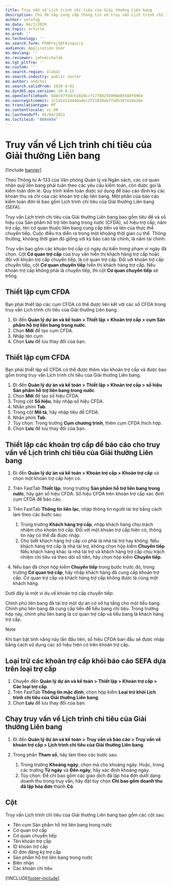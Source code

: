 ```yaml
---
title: Truy vấn về Lịch trình chi tiêu của Giải thưởng Liên bang
description: Chủ đề này cung cấp thông tin về truy vấn Lịch trình chi tiêu của Giải thưởng Liên bang.
author: velofog
ms.date: 04/2/2020
ms.topic: article
ms.prod: ''
ms.technology: ''
ms.search.form: PSNProjSEFAinquiry
audience: Application User
ms.devlang: ''
ms.reviewer: johnmichalak
ms.tgt_pltfrm: ''
ms.custom: ''
ms.search.region: Global
ms.search.industry: public sector
ms.author: andchoi
ms.search.validFrom: 2020-4-01
ms.dyn365.ops.version: 10.0.11
ms.openlocfilehash: b88c97f3dcb1020ccf17788256990485580f6964
ms.sourcegitcommit: 2c2a5a11d446adec2f21030ab77a053d7e2da28e
ms.translationtype: MT
ms.contentlocale: vi-VN
ms.lasthandoff: 05/04/2022
ms.locfileid: "8684484"
---
```

# <a name="schedule-of-expenditures-of-federal-awards-inquiry"></a>Truy vấn về Lịch trình chi tiêu của Giải thưởng Liên bang

[!include [banner](../includes/banner.md)]

Theo Thông tư A-133 của Văn phòng Quản lý và Ngân sách, các cơ quan nhận quỹ liên bang phải tuân theo các yêu cầu kiểm toán, còn được gọi là kiểm toán đơn lẻ. Quy trình kiểm toán được sử dụng để báo cáo định kỳ các khoản thu và chi của các khoản trợ cấp liên bang. Một phần của báo cáo kiểm toán đơn lẻ bao gồm Lịch trình chi tiêu của Giải thưởng Liên bang (SEFA).

Truy vấn Lịch trình chi tiêu của Giải thưởng Liên bang bao gồm tiêu đề và số hiệu của Sản phẩm hỗ trợ liên bang trong nước (CFDA), số hiệu trợ cấp, năm trợ cấp, tên cơ quan thuộc liên bang cung cấp tiền và tên của thực thể chuyển tiếp. Cuộc điều tra diễn ra trong một khoảng thời gian cụ thể. Thông thường, khoảng thời gian đó giống với kỳ báo cáo tài chính, là năm tài chính.

Truy vấn bao gồm các khoản trợ cấp có ngày dự kiến trong phạm vi ngày đã chọn. Cột **Cơ quan trợ cấp** của truy vấn hiển thị khách hàng trợ cấp hoặc đối với khoản trợ cấp chuyển tiếp, là cơ quan trợ cấp. Đối với khoản trợ cấp chuyển tiếp, cột **Cơ quan chuyển tiếp** hiển thị khách hàng trợ cấp. Nếu khoản trợ cấp không phải là chuyển tiếp, thì cột **Cơ quan chuyển tiếp** sẽ trống.

## <a name="set-up-the-cfda-clusters"></a>Thiết lập cụm CFDA

Bạn phải thiết lập các cụm CFDA có thể được liên kết với các số CFDA trong truy vấn Lịch trình chi tiêu của Giải thưởng Liên bang.

1. Đi đến **Quản lý dự án và kế toán \> Thiết lập \> Khoản trợ cấp \> cụm Sản phẩm hỗ trợ liên bang trong nước**.
2. Chọn **Mới** để tạo cụm CFDA.
3. Nhập tên cụm.
4. Chọn **Lưu** để lưu thay đổi của bạn.

## <a name="set-up-cfda-numbers"></a>Thiết lập cụm CFDA

Bạn phải thiết lập số CFDA có thể được thêm vào khoản trợ cấp và được bao gồm trong truy vấn Lịch trình chi tiêu của Giải thưởng Liên bang.

1. Đi đến **Quản lý dự án và kế toán \> Thiết lập \> Khoản trợ cấp \> số hiệu Sản phẩm hỗ trợ liên bang trong nước**.
2. Chọn **Mới** để tạo số hiệu CFDA.
3. Trong cột **Số hiệu**, hãy nhập số hiệu CFDA.
4. Nhấn phím **Tab**.
5. Trong cột **Mô tả**, hãy nhập tiêu đề CFDA.
6. Nhấn phím **Tab**.
7. Tùy chọn: Trong trường **Cụm chương trình**, thêm cụm CFDA thích hợp.
8. Chọn **Lưu** để lưu thay đổi của bạn.

## <a name="set-up-grants-to-report-for-the-schedule-of-expenditures-of-federal-awards-inquiry"></a>Thiết lập các khoản trợ cấp để báo cáo cho truy vấn về Lịch trình chi tiêu của Giải thưởng Liên bang

1. Đi đến **Quản lý dự án và kế toán \> Khoản trợ cấp \> Khoản trợ cấp** và chọn một khoản trợ cấp hiện có.
2. Trên FastTab **Thiết lập**, trong trường **Sản phẩm hỗ trợ liên bang trong nước**, hãy gán số hiệu CFDA. Số hiệu CFDA trên khoản trợ cấp xác định cụm CFDA để báo cáo.
3. Trên FastTab **Thông tin liên lạc**, nhập thông tin người tài trợ bằng cách làm theo các bước sau:

    1. Trong trường **Khách hàng trợ cấp**, nhập khách hàng chịu trách nhiệm cho khoản trợ cấp. Đối với một khoản trợ cấp hiện có, thông tin này có thể đã được nhập.
    2. Cho biết khách hàng trợ cấp có phải là nhà tài trợ hay không. Nếu khách hàng trợ cấp là nhà tài trợ, không chọn hộp kiểm **Chuyển tiếp**. Nếu khách hàng khác là nhà tài trợ và khách hàng trợ cấp chịu trách nhiệm chi tiêu và theo dõi số tiền, hãy chọn hộp kiểm **Chuyển tiếp**.

4. Nếu bạn đã chọn hộp kiểm **Chuyển tiếp** trong bước trước đó, trong trường **Cơ quan trợ cấp**, hãy nhập khách hàng đã cung cấp khoản trợ cấp. Cơ quan trợ cấp và khách hàng trợ cấp không được là cùng một khách hàng.

Dưới đây là một ví dụ về khoản trợ cấp chuyển tiếp:

Chính phủ liên bang đã tài trợ một dự án cơ sở hạ tầng cho một tiểu bang. Chính phủ liên bang đã cung cấp tiền để tiểu bang chi tiêu. Trong trường hợp này, chính phủ liên bang là cơ quan trợ cấp và tiểu bang là khách hàng trợ cấp.

> [!NOTE] 
> Khi bạn bật tính năng này lần đầu tiên, số hiệu CFDA ban đầu sẽ được nhập bằng cách sử dụng các số hiệu hiện có trên khoản trợ cấp.

## <a name="exclude-grants-from-sefa-reporting-based-on-the-grant-type"></a>Loại trừ các khoản trợ cấp khỏi báo cáo SEFA dựa trên loại trợ cấp

1. Chuyển đến **Quản lý dự án và kế toán \> Thiết lập \> Khoản trợ cấp \> Các loại trợ cấp**.
2. Trên FastTab **Thông tin mặc định**, chọn hộp kiểm **Loại trừ khỏi Lịch trình chi tiêu của Giải thưởng Liên bang**.
3. Chọn **Lưu** để lưu thay đổi của bạn.

## <a name="run-the-schedule-of-expenditures-of-federal-awards-inquiry"></a>Chạy truy vấn về Lịch trình chi tiêu của Giải thưởng Liên bang

1. Đi đến **Quản lý dự án và kế toán \> Truy vấn và báo cáo \> Truy vấn về khoản trợ cấp \> Lịch trình chi tiêu của Giải thưởng Liên bang**.
2. Trong phần **Tham số**, hãy làm theo các bước sau:

    1. Trong trường **Khoảng ngày**, chọn mã cho khoảng ngày. Hoặc, trong các trường **Từ ngày** và **Đến ngày**, hãy xác định khoảng ngày.
    2. Tùy chọn: Để chỉ bao gồm các giao dịch đã lập hóa đơn dưới dạng doanh thu trong truy vấn, hãy đặt tùy chọn **Chỉ bao gồm doanh thu đã lập hóa đơn** thành **Có**.

## <a name="columns"></a>Cột

Truy vấn Lịch trình chi tiêu của Giải thưởng Liên bang bao gồm các cột sau:

- Tên cụm Sản phẩm hỗ trợ liên bang trong nước
- Cơ quan trợ cấp
- Cơ quan chuyển tiếp
- Tên khoản trợ cấp
- ID khoản trợ cấp
- ID đơn đăng ký trợ cấp
- Sản phẩm hỗ trợ liên bang trong nước
- Biên nhận
- Các khoản chi tiêu


[!INCLUDE[footer-include](../includes/footer-banner.md)]